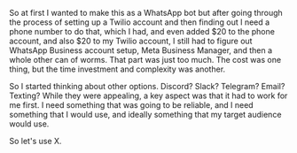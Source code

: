 

So at first I wanted to make this as a WhatsApp bot but after going through the process of setting up a Twilio account and then finding out I need a phone number to do that, which I had, and even added $20 to the phone account, and also $20 to my Twilio account, I still had to figure out WhatsApp Business account setup, Meta Business Manager, and then a whole other can of worms. That part was just too much. The cost was one thing, but the time investment and complexity was another.

So I started thinking about other options. Discord? Slack? Telegram? Email? Texting? While they were appealing, a key aspect was that it had to work for me first. I need something that was going to be reliable, and I need something that I would use, and ideally something that my target audience would use.

So let's use X.